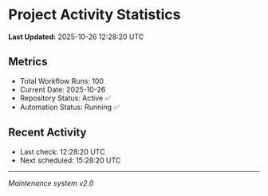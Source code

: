 # Project Activity Statistics

**Last Updated:** 2025-10-26 12:28:20 UTC

## Metrics
- Total Workflow Runs: 100
- Current Date: 2025-10-26
- Repository Status: Active ✅
- Automation Status: Running ✅

## Recent Activity
- Last check: 12:28:20 UTC
- Next scheduled: 15:28:20 UTC

---
*Maintenance system v2.0*
